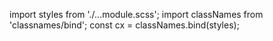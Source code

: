 import styles from './...module.scss';
import classNames from 'classnames/bind';
const cx = classNames.bind(styles);
